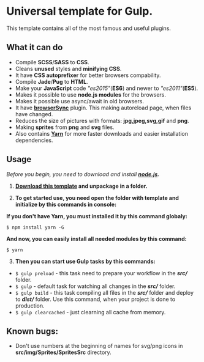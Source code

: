 # Universal template for Gulp.
This template contains all of the most famous and useful plugins. 

## What it can do
* Compile **SCSS**/**SASS** to **CSS**.
* Cleans **unused** styles and **minifying CSS**.
* It have **CSS autoprefixer** for better browsers compability. 
* Compile **Jade**/**Pug** to **HTML**.
* Make your **JavaScript** code *"es2015"*(**ES6**) and newer to *"es2011"*(**ES5**).
* Makes it possible to use **node.js modules** for the browsers.
* Makes it possible use async/await in old browsers.
* It have **[browserSync](https://browsersync.io/)** plugin. This making autoreload page, when files have changed.
* Reduces the size of pictures with formats: **jpg,jpeg,svg,gif** and **png**.
* Making **sprites** from **png** and **svg** files.
* Also contains **[Yarn](https://bower.io/)** for more faster downloads and easier installation dependencies.

## Usage
*Before you begin, you need to download and install* ***[node.js](https://nodejs.org/).***

1. **[Download this template]() and unpackage in a folder.**

2. **To get started use, you need open the folder with template and initialize by this commands in console:**

**If you don't have Yarn, you must installed it by this command globaly:**
 ```
 $ npm install yarn -G
 ```
 **And now, you can easily install all needed modules by this command:**
 ```
 $ yarn
 ```
3. **Then you can start use Gulp tasks by this commands:**
 * `$ gulp preload` - this task need to prepare your workflow in the ***src/*** folder.
 * `$ gulp` - default task for watching all changes in the ***src/*** folder. 
 * `$ gulp build` - this task compiling all files in the ***src/*** folder and deploy to ***dist/*** folder. Use this command, when your project is done to production.
 * `$ gulp clearcached` - just clearning all cache from memory.
 
 ## Known bugs:
 * Don't use numbers at the beginning of names for svg/png icons in **src/img/Sprites/SpritesSrc** directory.
